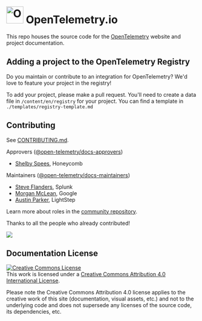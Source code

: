 # <img src="https://opentelemetry.io/img/logos/opentelemetry-logo-nav.png" alt="OpenTelemetry Icon" width="45" height=""> OpenTelemetry.io

This repo houses the source code for the
[OpenTelemetry](https://opentelemetry.io) website and project documentation.

## Adding a project to the OpenTelemetry Registry

Do you maintain or contribute to an integration for OpenTelemetry? We'd love to
feature your project in the registry!

To add your project, please make a pull request. You'll need to create a data file in `/content/en/registry` for your project. You can find a template in `./templates/registry-template.md`

## Contributing

See [CONTRIBUTING.md](CONTRIBUTING.md).

Approvers ([@open-telemetry/docs-approvers](https://github.com/orgs/open-telemetry/teams/docs-approvers))

- [Shelby Spees](https://github.com/shelbyspees), Honeycomb

Maintainers ([@open-telemetry/docs-maintainers](https://github.com/orgs/open-telemetry/teams/docs-maintainers))

- [Steve Flanders](https://github.com/flands), Splunk
- [Morgan McLean](https://github.com/mtwo), Google
- [Austin Parker](https://github.com/austinlparker), LightStep

Learn more about roles in the [community repository](https://github.com/open-telemetry/community/blob/main/community-membership.md).

Thanks to all the people who already contributed!

<a href="https://github.com/open-telemetry/opentelemetry.io/graphs/contributors">
  <img src="https://contributors-img.web.app/image?repo=open-telemetry/opentelemetry.io" />
</a>

## Documentation License

<a rel="license" href="http://creativecommons.org/licenses/by/4.0/"><img alt="Creative Commons License" style="border-width:0" src="https://i.creativecommons.org/l/by/4.0/88x31.png" /></a><br />This work is licensed under a <a rel="license" href="http://creativecommons.org/licenses/by/4.0/">Creative Commons Attribution 4.0 International License</a>.

Please note the Creative Commons Attribution 4.0 license applies to the creative work of this site (documentation, visual assets, etc.) and not to the underlying code and does not supersede any licenses of the source code, its dependencies, etc.
